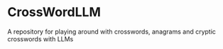 # CrossWordLLM
A repository for playing around with crosswords, anagrams and cryptic crosswords with LLMs
